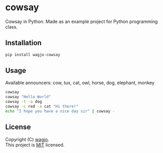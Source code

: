 # cowsay

Cowsay in Python. Made as an example project for Python programming class.

## Installation

```sh
pip install wagjo-cowsay
```

## Usage

Available announcers: cow, tux, cat, owl, horse, dog, elephant, monkey

```sh
cowsay
cowsay "Hello World"
cowsay -t -a dog
cowsay -c red -a cat "Hi there!"
echo "I hope you have a nice day sir" | cowsay -
```

## License

Copyright (C) [wagjo](https://github.com/wagjo).<br />
This project is [MIT](https://github.com/wagjo/cowsay/blob/master/LICENSE) licensed.
